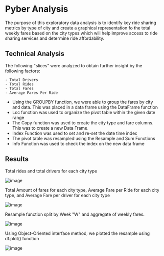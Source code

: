 # Pyber Analysis
The purpose of this exploratory data analysis is to identify key ride sharing metrics by type of city 
and create a graphical representation fo the total weekly fares based on the city types which will help 
improve access to ride sharing services and determine ride affordability.

## Technical Analysis

The following "slices" were analyzed to obtain further insight by the following factors:

    - Total Drivers
    - Total Rides
    - Total Fares
    - Average Fares Per Ride

- Using the GROUPBY function, we were able to group the fares by city and data.  This was placed in a data frame using the DataFrame function
- Loc function was used to organize the pivot table within the given date range
- The Copy function was used to create the city type and fare columns.  This was to create a new Data Frame.
- Index Function was used to set and re-set the date time index
- The pivot table was resampled using the Resample and Sum Functions
- Info Function was used to check the index on the new data frame

## Results

Total rides and total drivers for each city type 

![image](https://user-images.githubusercontent.com/8845050/168445264-d8d49bc1-f056-4439-b520-6a36b3ced055.png)

Total Amount of fares for each city type, Average Fare per Ride for each city type, and Average Fare per driver for each city type

![image](https://user-images.githubusercontent.com/8845050/168445306-92803f74-0aae-4a8b-9b44-e1a295a9303d.png)

Resample function split by Week "W" and aggregate of weekly fares.

![image](https://user-images.githubusercontent.com/8845050/168445424-3dc7bce5-a081-4769-8549-4587bc239183.png)

Using Object-Oriented interface method, we plotted the resample using df.plot() function

![image](https://user-images.githubusercontent.com/8845050/168445379-fa175b2e-8946-43d9-99e8-2f8be5188ded.png)


